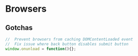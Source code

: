 # Browsers



## Gotchas


```js
//  Prevent browsers from caching DOMContentLoaded event
//  Fix issue where back button disables submit button
window.onunload = function(){};
```
